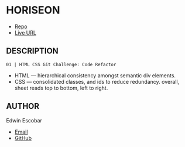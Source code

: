   # HORISEON
  * [Repo](https://github.com/escowin/horiseon)
  * [Live URL](https://escowin.github.io/horiseon/)
  

  ## DESCRIPTION
    01 | HTML CSS Git Challenge: Code Refactor
    
  * HTML &mdash; hierarchical consistency amongst semantic div elements.
  * CSS &mdash; consolidated classes, and ids to reduce redundancy. overall, sheet reads top to bottom, left to right.

  ## AUTHOR
  Edwin Escobar
  * [Email](mailto:edwin@escowinart.com)
  * [GitHub](https://github.com/escowin)